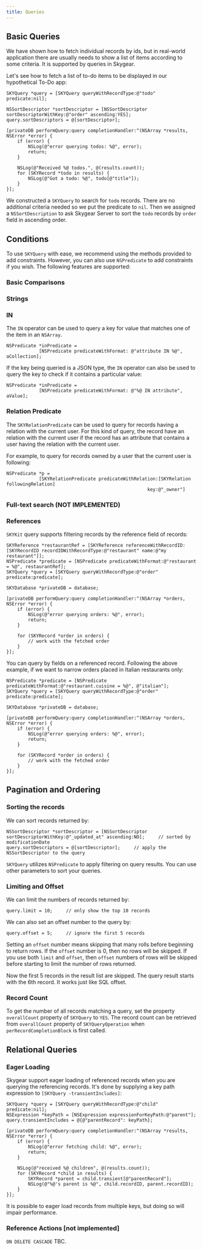 ```yaml
---
title: Queries
---
```


<a name="basic-queries"></a>
## Basic Queries

We have shown how to fetch individual records by ids, but in real-world
application there are usually needs to show a list of items according to
some criteria. It is supported by queries in Skygear.

Let's see how to fetch a list of to-do items to be displayed in our
hypothetical To-Do app:

```obj-c
SKYQuery *query = [SKYQuery queryWithRecordType:@"todo" predicate:nil];

NSSortDescriptor *sortDescriptor = [NSSortDescriptor sortDescriptorWithKey:@"order" ascending:YES];
query.sortDescriptors = @[sortDescriptor];

[privateDB performQuery:query completionHandler:^(NSArray *results, NSError *error) {
    if (error) {
        NSLog(@"error querying todos: %@", error);
        return;
    }

    NSLog(@"Received %@ todos.", @(results.count));
    for (SKYRecord *todo in results) {
        NSLog(@"Got a todo: %@", todo[@"title"]);
    }
}];
```

We constructed a `SKYQuery` to search for `todo` records. There are no additional
criteria needed so we put the predicate to `nil`. Then we assigned a
`NSSortDescription` to ask Skygear Server to sort the `todo` records by `order` field in ascending order.

<a name="conditions"></a>
## Conditions

To use `SKYQuery` with ease, we recommend using the methods provided to add constraints. However, you can also use `NSPredicate` to add constraints if you wish. The following features are supported:

### Basic Comparisons

### Strings

### IN

The `IN` operator can be used to query a key for value that matches one of the
item in an `NSArray`.

```obj-c
NSPredicate *inPredicate =
            [NSPredicate predicateWithFormat: @"attribute IN %@", aCollection];
```

If the key being queried is a JSON type, the `IN` operator can also be used to
query the key to check if it contains a particular value:

```obj-c
NSPredicate *inPredicate =
            [NSPredicate predicateWithFormat: @"%@ IN attribute", aValue];
```

### Relation Predicate

The `SKYRelationPredicate` can be used to query for records having a relation with
the current user. For this kind of query, the record have an relation with
the current user if the record has an attribute that contains a user having
the relation with the current user.

For example, to query for records owned by a user that the current user is following:

```obj-c
NSPredicate *p =
            [SKYRelationPredicate predicateWithRelation:[SKYRelation followingRelation]
                                                    key:@"_owner"]
```

### Full-text search (**NOT IMPLEMENTED**)

### References

`SKYKit` query supports filtering records by the reference field of records:

```obj-c
SKYReference *restaurantRef = [SKYReference referenceWithRecordID:[SKYRecordID recordIDWithRecordType:@"restaurant" name:@"my restaurant"]];
NSPredicate *predicate = [NSPredicate predicateWithFormat:@"restaurant = %@", restaurantRef];
SKYQuery *query = [SKYQuery queryWithRecordType:@"order" predicate:predicate];

SKYDatabase *privateDB = database;

[privateDB performQuery:query completionHandler:^(NSArray *orders, NSError *error) {
    if (error) {
        NSLog(@"error querying orders: %@", error);
        return;
    }

    for (SKYRecord *order in orders) {
        // work with the fetched order
    }
}];
```

You can query by fields on a referenced record. Following the above example, if
we want to narrow orders placed in Italian restaurants only:

```obj-c
NSPredicate *predicate = [NSPredicate predicateWithFormat:@"restaurant.cuisine = %@", @"italian"];
SKYQuery *query = [SKYQuery queryWithRecordType:@"order" predicate:predicate];

SKYDatabase *privateDB = database;

[privateDB performQuery:query completionHandler:^(NSArray *orders, NSError *error) {
    if (error) {
        NSLog(@"error querying orders: %@", error);
        return;
    }

    for (SKYRecord *order in orders) {
        // work with the fetched order
    }
}];
```

<a name="pagination-ordering"></a>
## Pagination and Ordering

### Sorting the records
We can sort records returned by:

```obj-c
NSSortDescriptor *sortDescriptor = [NSSortDescriptor sortDescriptorWithKey:@"_updated_at" ascending:NO];     // sorted by modificationDate
query.sortDescriptors = @[sortDescriptor];     // apply the NSSortDescriptor to the query
```

`SKYQuery` utilizes `NSPredicate` to apply filtering on query results. You can use other parameters to sort your queries.

### Limiting and Offset

We can limit the numbers of records returned by:

```obj-c
query.limit = 10;     // only show the top 10 records
```

We can also set an offset number to the query by:

```obj-c
query.offset = 5;     // ignore the first 5 records
```

Setting an `offset` number means skipping that many rolls before beginning to return rows. If the `offset` number is 0, then no rows will be skipped. If you use both `limit` and `offset`, then `offset` numbers of rows will be skipped before starting to limit the number of rows returned.

Now the first 5 records in the result list are skipped. The query result starts with the 6th record. It works just like SQL offset.

### Record Count

To get the number of all records matching a query, set the property
`overallCount` property of `SKYQuery` to `YES`. The record count can be
retrieved from `overallCount` property of `SKYQueryOperation` when
`perRecordCompletionBlock` is first called.

<a name="relational-queries"></a>
## Relational Queries

### Eager Loading

Skygear support eager loading of referenced records when you are querying the
referencing records. It's done by supplying a key path expression to
`[SKYQuery -transientIncludes]`:

```obj-c
SKYQuery *query = [SKYQuery queryWithRecordType:@"child" predicate:nil];
NSExpression *keyPath = [NSExpression expressionForKeyPath:@"parent"];
query.transientIncludes = @{@"parentRecord": keyPath};

[privateDB performQuery:query completionHandler:^(NSArray *results, NSError *error) {
    if (error) {
        NSLog(@"error fetching child: %@", error);
        return;
    }

    NSLog(@"received %@ children", @(results.count));
    for (SKYRecord *child in results) {
        SKYRecord *parent = child.transient[@"parentRecord"];
        NSLog(@"%@'s parent is %@", child.recordID, parent.recordID);
    }
}];
```

It is possible to eager load records from multiple keys, but doing so will
impair performance.

### Reference Actions **[not implemented]**

`ON DELETE CASCADE` TBC.

